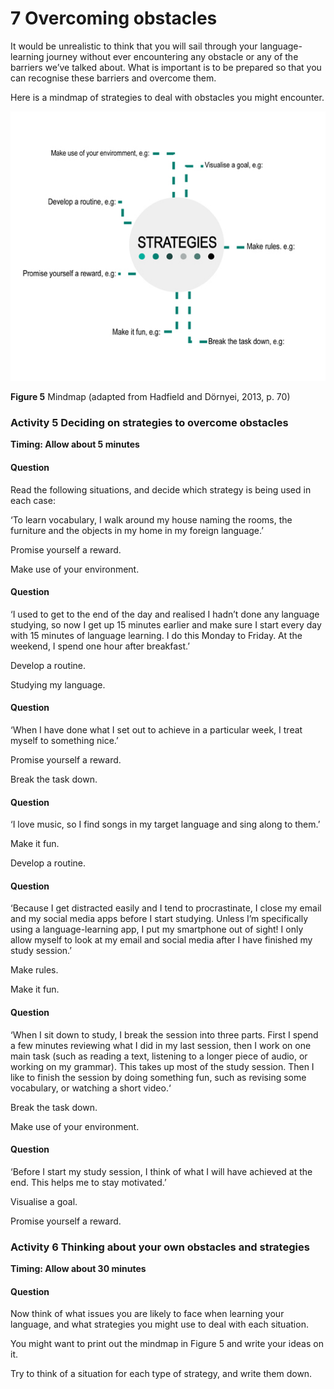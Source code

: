 # 7 Overcoming obstacles


It would be unrealistic to think that you will sail through your language-learning journey without ever encountering any obstacle or any of the barriers we’ve talked about. What is important is to be prepared so that you can recognise these barriers and overcome them.

Here is a mindmap of strategies to deal with obstacles you might encounter.


![In the centre of this is a circle with the word ‘Strategies’. Around the circle are the following: ‘Visualise a goal’; ‘Make rules’; ‘Break the task down’; ‘Make it fun’; ‘Promise yourself a reward’; ‘Develop a routine’; ‘Make use of your environment’.](../images/language_boc_w1_f05.tif.jpg)


__Figure 5__ Mindmap (adapted from Hadfield and Dörnyei, 2013, p. 70)



### Activity 5 Deciding on strategies to overcome obstacles 
__Timing: Allow about 5 minutes__


#### Question

Read the following situations, and decide which strategy is being used in each case:

‘To learn vocabulary, I walk around my house naming the rooms, the furniture and the objects in my home in my foreign language.’

Promise yourself a reward. 

Make use of your environment.


#### Question

‘I used to get to the end of the day and realised I hadn’t done any language studying, so now I get up 15 minutes earlier and make sure I start every day with 15 minutes of language learning. I do this Monday to Friday. At the weekend, I spend one hour after breakfast.’ 

Develop a routine.

Studying my language.


#### Question

‘When I have done what I set out to achieve in a particular week, I treat myself to something nice.’

Promise yourself a reward.

Break the task down.


#### Question

‘I love music, so I find songs in my target language and sing along to them.’

Make it fun.

Develop a routine. 


#### Question

‘Because I get distracted easily and I tend to procrastinate, I close my email and my social media apps before I start studying. Unless I’m specifically using a language-learning app, I put my smartphone out of sight! I only allow myself to look at my email and social media after I have finished my study session.’

Make rules.

Make it fun.


#### Question

‘When I sit down to study, I break the session into three parts. First I spend a few minutes reviewing what I did in my last session, then I work on one main task (such as reading a text, listening to a longer piece of audio, or working on my grammar). This takes up most of the study session. Then I like to finish the session by doing something fun, such as revising some vocabulary, or watching a short video.‘

Break the task down.

Make use of your environment.


#### Question

‘Before I start my study session, I think of what I will have achieved at the end. This helps me to stay motivated.’

Visualise a goal.

Promise yourself a reward. 




### Activity 6 Thinking about your own obstacles and strategies 
__Timing: Allow about 30 minutes__


#### Question

Now think of what issues you are likely to face when learning your language, and what strategies you might use to deal with each situation. 

You might want to print out the mindmap in Figure 5 and write your ideas on it.

Try to think of a situation for each type of strategy, and write them down.



